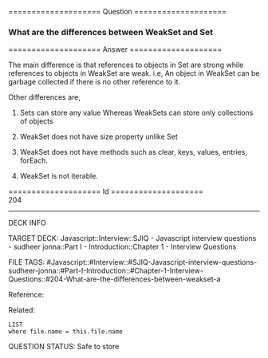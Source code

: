 ==================== Question ====================  

### What are the differences between WeakSet and Set  

==================== Answer ====================  

The main difference is that references to objects in Set are strong while references to objects in WeakSet are weak. i.e, An object in WeakSet can be garbage collected if there is no other reference to it.

Other differences are,

1. Sets can store any value Whereas WeakSets can store only collections of objects

2. WeakSet does not have size property unlike Set

3. WeakSet does not have methods such as clear, keys, values, entries, forEach.

4. WeakSet is not iterable.

==================== Id ====================  
204

---

DECK INFO

TARGET DECK: Javascript::Interview::SJIQ - Javascript interview questions - sudheer jonna::Part I - Introduction::Chapter 1 - Interview Questions

FILE TAGS: #Javascript::#Interview::#SJIQ-Javascript-interview-questions-sudheer-jonna::#Part-I-Introduction::#Chapter-1-Interview-Questions::#204-What-are-the-differences-between-weakset-a

Reference:

Related:

```dataview
LIST
where file.name = this.file.name
```

QUESTION STATUS: Safe to store
